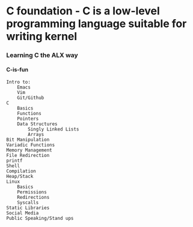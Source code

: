 # C foundation - C is a low-level programming language suitable for writing kernel
### Learning C the ALX way 
#### C-is-fun

    Intro to:
        Emacs
        Vim
        Git/Github
    C
        Basics
        Functions
        Pointers
        Data Structures
            Singly Linked Lists
            Arrays
    Bit Manipulation
    Variadic Functions
    Memory Management
    File Redirection
    printf
    Shell
    Compilation
    Heap/Stack
    Linux
        Basics
        Permissions
        Redirections
        Syscalls
    Static Libraries
    Social Media
    Public Speaking/Stand ups
